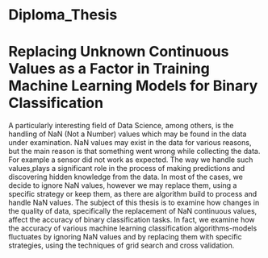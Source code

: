 # Diploma_Thesis

# Replacing Unknown Continuous Values as a Factor in Training Machine Learning Models for Binary Classification


A particularly interesting field of Data Science, among others, is the handling of NaN (Not
a Number) values which may be found in the data under examination. NaN values may exist
in the data for various reasons, but the main reason is that something went wrong while
collecting the data. For example a sensor did not work as expected.
The way we handle such values,plays a significant role in the process of making predictions
and discovering hidden knowledge from the data. In most of the cases, we decide to ignore
NaN values, however we may replace them, using a specific strategy or keep them, as there
are algorithm build to process and handle NaN values. The subject of this thesis is to examine
how changes in the quality of data, specifically the replacement of NaN continuous values,
affect the accuracy of binary classification tasks. In fact, we examine how the accuracy of
various machine learning classification algorithms-models fluctuates by ignoring NaN values
and by replacing them with specific strategies, using the techniques of grid search and cross
validation.
